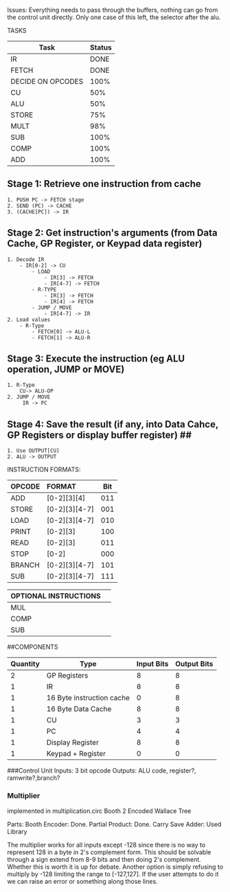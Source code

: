Issues:
Everything needs to pass through the buffers, nothing can go from the control unit directly. Only one case of this left, the selector after the alu. 


TASKS

|        Task       | Status |
|-------------------|--------|
| IR                | DONE   |
| FETCH             | DONE   |
| DECIDE ON OPCODES | 100%   |
| CU                | 50%    |
| ALU               | 50%    |
| STORE             | 75%    |
| MULT              | 98%    |
| SUB               | 100%   |
| COMP              | 100%   |
| ADD               | 100%   |



## Stage 1: Retrieve one instruction from cache ##

    1. PUSH PC -> FETCH stage
    2. SEND (PC) -> CACHE
    3. (CACHE[PC]) -> IR
## Stage 2: Get instruction's arguments (from Data Cache, GP Register, or Keypad data register) ##

    1. Decode IR
        - IR[0-2] -> CU
            - LOAD
                - IR[3] -> FETCH
                - IR[4-7] -> FETCH
            - R-TYPE
                - IR[3] -> FETCH
                - IR[4] -> FETCH
            - JUMP / MOVE
                - IR[4-7] -> IR
    2. Load values
        - R-Type
            - FETCH[0] -> ALU-L
            - FETCH[1] -> ALU-R

## Stage 3: Execute the instruction (eg ALU operation, JUMP or MOVE) ##
    1. R-Type
        CU-> ALU-OP
    2. JUMP / MOVE
         IR -> PC

## Stage 4: Save the result (if any, into Data Cahce, GP Registers or display buffer register) ## ##
    1. Use OUTPUT[CU]
    2. ALU -> OUTPUT

INSTRUCTION FORMATS:

| OPCODE     | FORMAT          | Bit |
| :--------- | :-------------- | --- |
| ADD        | [0-2][3][4]     | 011 |
| STORE      | [0-2][3][4-7]   | 001 |
| LOAD       | [0-2][3][4-7]   | 010 |
| PRINT      | [0-2][3]        | 100 |
| READ       | [0-2][3]        | 011 |
| STOP       | [0-2]           | 000 |
| BRANCH     | [0-2][3][4-7]   | 101 |
| SUB        | [0-2][3][4-7]   | 111 |


| OPTIONAL INSTRUCTIONS   ||
|:---------|:--------------|
| MUL      |               |
| COMP     |               |
| SUB      |               |




##COMPONENTS

| Quantity |            Type           | Input Bits | Output Bits |
|----------|---------------------------|------------|-------------|
|        2 | GP Registers              |          8 |           8 |
|        1 | IR                        |          8 |           8 |
|        1 | 16 Byte instruction cache |          0 |           8 |
|        1 | 16 Byte Data Cache        |          8 |           8 |
|        1 | CU                        |          3 |           3 |
|        1 | PC                        |          4 |           4 |
|        1 | Display Register          |          8 |           8 |
|        1 | Keypad + Register         |          0 |           0 |

###Control Unit
Inputs: 3 bit opcode
Outputs: ALU code, register?, ramwrite?,branch?

### Multiplier ###
implemented in multiplication.circ
Booth 2 Encoded Wallace Tree

Parts: 
Booth Encoder: Done.
Partial Product: Done.
Carry Save Adder: Used Library

The multiplier works for all inputs except -128 since there is no way to represent 128 in a byte in 2's complement form. This should be solvable through a sign extend from 8-9 bits and then doing 2's complement. Whether this is worth it is up for debate. Another option is simply refusing to multiply by -128 limiting the range to [-127,127]. If the user attempts to do it we can raise an error or something along those lines. 



